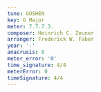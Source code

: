 ```yaml
---
tune: GOSHEN
key: G Major
meter: 7.7.7.3.
composer: Heinrich C. Zeuner
arranger: Frederick W. Faber
year: '-'
anacrusis: 0
meter_error: '0'
time_signature: 4/4
meterError: 0
timeSignature: 4/4
---
```

